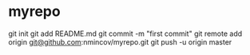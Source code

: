 myrepo
======
git init
git add README.md
git commit -m "first commit"
git remote add origin git@github.com:nmincov/myrepo.git
git push -u origin master
